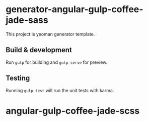 # generator-angular-gulp-coffee-jade-sass

This project is yeoman generator template.

## Build & development

Run `gulp` for building and `gulp serve` for preview.

## Testing

Running `gulp test` will run the unit tests with karma.
# angular-gulp-coffee-jade-scss
